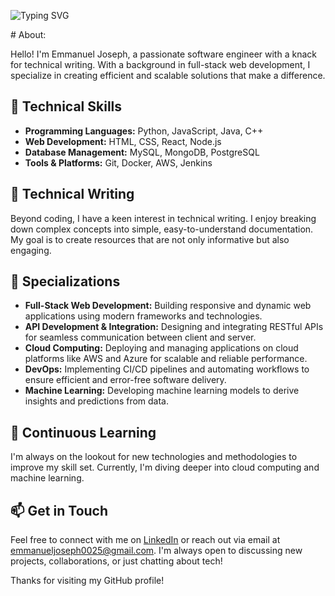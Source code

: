
<p align="center">
  
  ![Typing SVG](https://readme-typing-svg.demolab.com/?lines=Hi+I'm+Emmanuel+Joseph;Welcome+to+Github+Profile)

</p>
# About:

Hello! I'm Emmanuel Joseph, a passionate software engineer with a knack for technical writing. With a background in full-stack web development, I specialize in creating efficient and scalable solutions that make a difference.

## 🚀 Technical Skills

- **Programming Languages:** Python, JavaScript, Java, C++
- **Web Development:** HTML, CSS, React, Node.js
- **Database Management:** MySQL, MongoDB, PostgreSQL
- **Tools & Platforms:** Git, Docker, AWS, Jenkins

## 📝 Technical Writing

Beyond coding, I have a keen interest in technical writing. I enjoy breaking down complex concepts into simple, easy-to-understand documentation. My goal is to create resources that are not only informative but also engaging.

## 🌟 Specializations

- **Full-Stack Web Development:** Building responsive and dynamic web applications using modern frameworks and technologies.
- **API Development & Integration:** Designing and integrating RESTful APIs for seamless communication between client and server.
- **Cloud Computing:** Deploying and managing applications on cloud platforms like AWS and Azure for scalable and reliable performance.
- **DevOps:** Implementing CI/CD pipelines and automating workflows to ensure efficient and error-free software delivery.
- **Machine Learning:** Developing machine learning models to derive insights and predictions from data.

## 🌱 Continuous Learning

I'm always on the lookout for new technologies and methodologies to improve my skill set. Currently, I'm diving deeper into cloud computing and machine learning.

## 📫 Get in Touch

Feel free to connect with me on [LinkedIn](https://www.linkedin.com/in/emmanuelj1) or reach out via email at emmanueljoseph0025@gmail.com. I'm always open to discussing new projects, collaborations, or just chatting about tech!

Thanks for visiting my GitHub profile!
<!---
emmanuelj-unit/emmanuelj-unit is a ✨ special ✨ repository because its `README.md` (this file) appears on your GitHub profile.
You can click the Preview link to take a look at your changes.
--->
